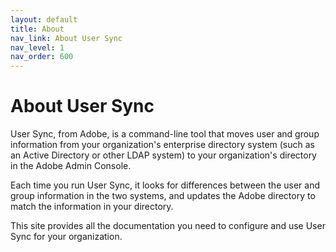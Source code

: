 ```yaml
---
layout: default
title: About
nav_link: About User Sync
nav_level: 1
nav_order: 600
---
```


# About User Sync

User Sync, from Adobe, is a command-line tool that moves user and
group information from your organization's enterprise directory
system (such as an Active Directory or other LDAP system) to your
organization's directory in the Adobe Admin Console.

Each time you run User Sync, it looks for differences between the
user and group information in the two systems, and updates the
Adobe directory to match the information in your directory.

This site provides all the documentation you need to configure
and use User Sync for your organization.
